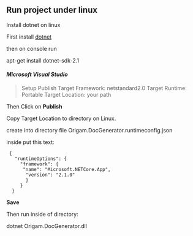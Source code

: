 ﻿## Run project under linux

Install dotnet on linux

First install [dotnet](https://docs.microsoft.com/en-us/dotnet/core/linux-prerequisites?tabs=netcore2x)

then on console run 

apt-get install dotnet-sdk-2.1



#### *Microsoft Visual Studio*

> Setup Publish
> Target Framework: netstandard2.0
> Target Runtime: Portable
> Target Location: your path



Then Click on **Publish**



Copy Target Location    to    directory on Linux.



create into directory file  Origam.DocGenerator.runtimeconfig.json

inside put this text:

```
 {
   "runtimeOptions": {
     "framework": {
      "name": "Microsoft.NETCore.App",
       "version": "2.1.0"
       }
     }
  }
```

**Save**

Then run inside of directory:

dotnet Origam.DocGenerator.dll 